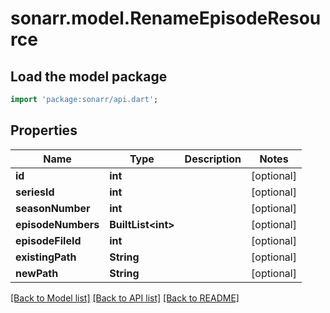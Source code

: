 # sonarr.model.RenameEpisodeResource

## Load the model package
```dart
import 'package:sonarr/api.dart';
```

## Properties
Name | Type | Description | Notes
------------ | ------------- | ------------- | -------------
**id** | **int** |  | [optional] 
**seriesId** | **int** |  | [optional] 
**seasonNumber** | **int** |  | [optional] 
**episodeNumbers** | **BuiltList&lt;int&gt;** |  | [optional] 
**episodeFileId** | **int** |  | [optional] 
**existingPath** | **String** |  | [optional] 
**newPath** | **String** |  | [optional] 

[[Back to Model list]](../README.md#documentation-for-models) [[Back to API list]](../README.md#documentation-for-api-endpoints) [[Back to README]](../README.md)


